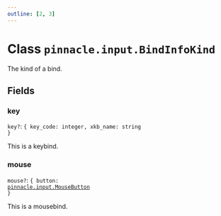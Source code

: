 ```yaml
---
outline: [2, 3]
---
```


# Class `pinnacle.input.BindInfoKind`


The kind of a bind.

## Fields

### key <Badge type="danger" text="nullable" />

`key?`: <code>{ key_code: integer, xkb_name: string }</code>

This is a keybind.

### mouse <Badge type="danger" text="nullable" />

`mouse?`: <code>{ button: <a href="/lua-reference/0.1.0/enums/pinnacle.input.MouseButton">pinnacle.input.MouseButton</a> }</code>

This is a mousebind.



